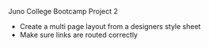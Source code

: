 Juno College Bootcamp Project 2

- Create a multi page layout from a designers style sheet
- Make sure links are routed correctly
